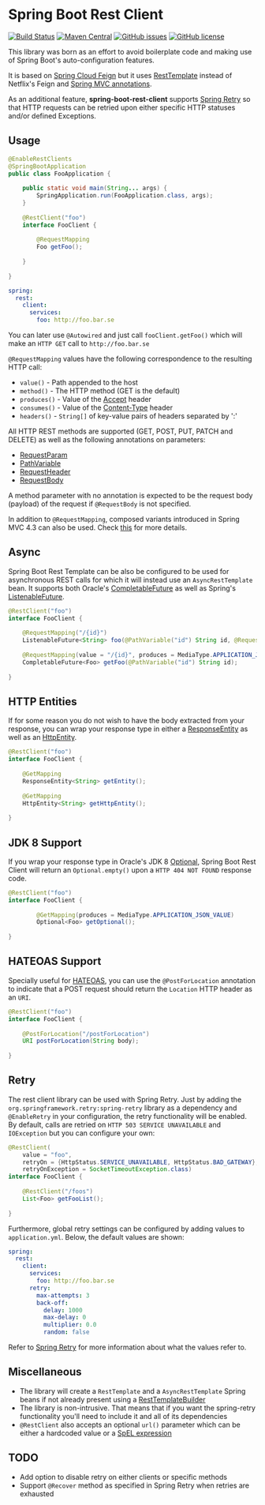 Spring Boot Rest Client
=======

[![Build Status](https://travis-ci.org/polysantiago/spring-boot-rest-client.svg?branch=master)](https://travis-ci.org/polysantiago/spring-boot-rest-client)
[![Maven Central](https://maven-badges.herokuapp.com/maven-central/io.github.polysantiago/spring-boot-rest-client/badge.svg)](https://maven-badges.herokuapp.com/maven-central/io.github.polysantiago/spring-boot-rest-client)
[![GitHub issues](https://img.shields.io/github/issues/polysantiago/spring-boot-rest-client.svg)](https://github.com/polysantiago/spring-boot-rest-client/issues)
[![GitHub license](https://img.shields.io/badge/license-MIT-blue.svg)](https://raw.githubusercontent.com/polysantiago/spring-boot-rest-client/master/LICENSE)

This library was born as an effort to avoid boilerplate code and making use of Spring Boot's auto-configuration features.

It is based on [Spring Cloud Feign](http://projects.spring.io/spring-cloud/spring-cloud.html#spring-cloud-feign) but it 
uses [RestTemplate](https://docs.spring.io/spring/docs/current/javadoc-api/org/springframework/web/client/RestTemplate.html) 
instead of Netflix's Feign and [Spring MVC annotations](https://docs.spring.io/spring/docs/current/javadoc-api/org/springframework/web/bind/annotation/RequestMapping.html).

As an additional feature, **spring-boot-rest-client** supports [Spring Retry](https://github.com/spring-projects/spring-retry) 
so that HTTP requests can be retried upon either specific HTTP statuses and/or defined Exceptions.

Usage
-----

```java
@EnableRestClients
@SpringBootApplication
public class FooApplication {
    
    public static void main(String... args) {
        SpringApplication.run(FooApplication.class, args);
    }
    
    @RestClient("foo")
    interface FooClient {
    
        @RequestMapping
        Foo getFoo();
    
    }
    
}
```

```yaml
spring:
  rest:
    client:
      services:
        foo: http://foo.bar.se
```
    
You can later use `@Autowired` and just call `fooClient.getFoo()` which will make an `HTTP GET` call to `http://foo.bar.se`

`@RequestMapping` values have the following correspondence to the resulting HTTP call:
    
* `value()` - Path appended to the host
* `method()` - The HTTP method (GET is the default)
* `produces()` - Value of the [Accept](https://www.w3.org/Protocols/rfc2616/rfc2616-sec14.html#sec14.1) header
* `consumes()` - Value of the [Content-Type](https://www.w3.org/Protocols/rfc2616/rfc2616-sec14.html#sec14.17) header
* `headers()` - `String[]` of key-value pairs of headers separated by ':'

All HTTP REST methods are supported (GET, POST, PUT, PATCH and DELETE) as well as the following annotations on parameters:

* [RequestParam](https://docs.spring.io/spring/docs/current/javadoc-api/org/springframework/web/bind/annotation/RequestParam.html)
* [PathVariable](https://docs.spring.io/spring/docs/current/javadoc-api/org/springframework/web/bind/annotation/PathVariable.html)
* [RequestHeader](https://docs.spring.io/spring/docs/current/javadoc-api/org/springframework/web/bind/annotation/RequestHeader.html)
* [RequestBody](https://docs.spring.io/spring/docs/current/javadoc-api/org/springframework/web/bind/annotation/RequestBody.html)
 
A method parameter with no annotation is expected to be the request body (payload) of the request 
if `@RequestBody` is not specified.

In addition to `@RequestMapping`, composed variants introduced in Spring MVC 4.3 can also be used.
Check [this](https://docs.spring.io/spring/docs/current/spring-framework-reference/html/mvc.html#mvc-ann-requestmapping-composed)
for more details.

Async
-----
Spring Boot Rest Template can be also be configured to be used for asynchronous REST calls for which it will instead use
an `AsyncRestTemplate` bean. It supports both Oracle's [CompletableFuture](https://docs.oracle.com/javase/8/docs/api/java/util/concurrent/CompletableFuture.html) 
as well as Spring's [ListenableFuture](http://docs.spring.io/spring-framework/docs/current/javadoc-api/org/springframework/util/concurrent/ListenableFuture.html).

```java
@RestClient("foo")
interface FooClient {
    
    @RequestMapping("/{id}")
    ListenableFuture<String> foo(@PathVariable("id") String id, @RequestParam("query") String query);
    
    @RequestMapping(value = "/{id}", produces = MediaType.APPLICATION_JSON_VALUE)
    CompletableFuture<Foo> getFoo(@PathVariable("id") String id);
    
}
```

HTTP Entities
-----
If for some reason you do not wish to have the body extracted from your response, you can wrap your response type in
either a [ResponseEntity](http://docs.spring.io/autorepo/docs/spring/current/javadoc-api/org/springframework/http/ResponseEntity.html) 
as well as an [HttpEntity](http://docs.spring.io/spring-framework/docs/current/javadoc-api/org/springframework/http/HttpEntity.html).

```java
@RestClient("foo")
interface FooClient {
    
    @GetMapping
    ResponseEntity<String> getEntity();
    
    @GetMapping
    HttpEntity<String> getHttpEntity();
    
}
```

JDK 8 Support
-----
If you wrap your response type in Oracle's JDK 8 [Optional](https://docs.oracle.com/javase/8/docs/api/java/util/Optional.html),
Spring Boot Rest Client will return an `Optional.empty()` upon a `HTTP 404 NOT FOUND` response code.

```java
@RestClient("foo")
interface FooClient {
    
        @GetMapping(produces = MediaType.APPLICATION_JSON_VALUE)
        Optional<Foo> getOptional();
    
}
```

HATEOAS Support
-----

Specially useful for [HATEOAS](https://en.wikipedia.org/wiki/HATEOAS), you can use the `@PostForLocation` annotation to
indicate that a POST request should return the `Location` HTTP header as an `URI`.

```java
@RestClient("foo")
interface FooClient {
    
    @PostForLocation("/postForLocation")
    URI postForLocation(String body);
    
}
```
 
Retry
-----

The rest client library can be used with Spring Retry. Just by adding the `org.springframework.retry:spring-retry` 
library as a dependency and `@EnableRetry` in your configuration, the retry functionality will be enabled.
By default, calls are retried on `HTTP 503 SERVICE UNAVAILABLE` and `IOException` but you can configure your own:

```java
@RestClient(
    value = "foo", 
    retryOn = {HttpStatus.SERVICE_UNAVAILABLE, HttpStatus.BAD_GATEWAY}, 
    retryOnException = SocketTimeoutException.class)
interface FooClient {
    
    @RestClient("/foos")
    List<Foo> getFooList();
    
}
```
    
Furthermore, global retry settings can be configured by adding values to `application.yml`. Below, the default values
are shown:

```yaml
spring:
  rest:
    client:
      services:
        foo: http://foo.bar.se
      retry:
        max-attempts: 3
        back-off:
          delay: 1000
          max-delay: 0
          multiplier: 0.0
          random: false
```

Refer to [Spring Retry](https://github.com/spring-projects/spring-retry) for more information about what the values refer to.
    
Miscellaneous
-------------

* The library will create a `RestTemplate` and a `AsyncRestTemplate` Spring beans if not already present using a
[RestTemplateBuilder](http://docs.spring.io/spring-boot/docs/current/api/org/springframework/boot/web/client/RestTemplateBuilder.html)
* The library is non-intrusive. That means that if you want the spring-retry functionality you'll need to include it and 
all of its dependencies
* `@RestClient` also accepts an optional `url()` parameter which can be either a hardcoded value 
or a [SpEL expression](https://docs.spring.io/spring-framework/docs/current/spring-framework-reference/html/expressions.html) 

TODO
----

* Add option to disable retry on either clients or specific methods
* Support `@Recover` method as specified in Spring Retry when retries are exhausted